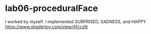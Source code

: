 # lab06-proceduralFace

I worked by myself. I implemented SURPRISED, SADNESS, and HAPPY
https://www.shadertoy.com/view/4fcczN
